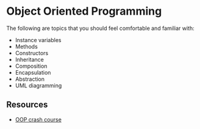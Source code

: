 # Object Oriented Programming

The following are topics that you should feel comfortable and familiar with:

* Instance variables
* Methods
* Constructors
* Inheritance
* Composition
* Encapsulation
* Abstraction
* UML diagramming

## Resources

* [OOP crash course](https://www.youtube.com/watch?v=lbXsrHGhBAU)
